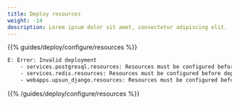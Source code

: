 ```yaml
---
title: Deploy resources
weight: -14
description: Lorem ipsum dolor sit amet, consectetur adipiscing elit. 
---
```


<!-- {{% guides/steps ordered="true" root="/get-started/express/deploy" %}} -->

{{% guides/deploy/configure/resources %}}

```bash
E: Error: Invalid deployment
    - services.postgresql.resources: Resources must be configured before deployment
    - services.redis.resources: Resources must be configured before deployment
    - webapps.upsun_django.resources: Resources must be configured before deployment
```

{{% /guides/deploy/configure/resources %}}